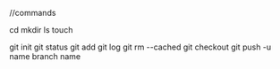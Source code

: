 //commands

cd
mkdir
ls
touch



git init
git status
git add<file name>
git log
git rm --cached<filename>
git checkout
git push -u name branch name